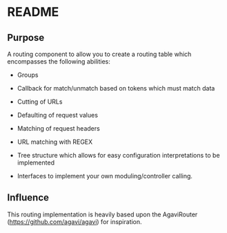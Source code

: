 README
======

Purpose
-------

A routing component to allow you to create a routing table which encompasses the following abilities:

* Groups

* Callback for match/unmatch based on tokens which must match data

* Cutting of URLs

* Defaulting of request values

* Matching of request headers

* URL matching with REGEX

* Tree structure which allows for easy configuration interpretations to be implemented

* Interfaces to implement your own moduling/controller calling.

Influence
---------

This routing implementation is heavily based upon the AgaviRouter (https://github.com/agavi/agavi) for inspiration.